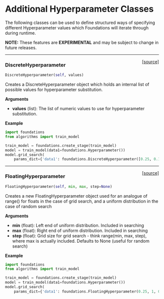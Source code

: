 <h1>Additional Hyperparameter Classes</h1>
The following classes can be used to define structured ways of specifying different Hyperparameter values which Foundations will iterate through during runtime. 

**NOTE:** These features are **EXPERIMENTAL** and may be subject to change in future releases.  

---
<span style="float:right;">[[source]](https://github.com/DeepLearnI/foundations/blob/master/foundations/discrete_hyperparameter.py#L14)</span>

### __DiscreteHyperparameter__


```python
DiscreteHyperparameter(self, values)
```

Creates a DiscreteHyperparameter object which holds an internal list of possible values for hyperparameter substitution.

__Arguments__

- __values__ (list): The list of numeric values to use for hyperparameter substitution.

__Example__

```python
import foundations
from algorithms import train_model

train_model = foundations.create_stage(train_model)
model = train_model(data1=foundations.Hyperparameter())
model.grid_search(
    params_dict={'data1': foundations.DiscreteHyperparameter([0.25, 0.125, 1.0])})
```
---
<span style="float:right;">[[source]](https://github.com/DeepLearnI/foundations/blob/master/foundations/floating_hyperparameter.py#L14)</span>

### __FloatingHyperparameter__


```python
FloatingHyperparameter(self, min, max, step=None)
```
Creates a new FloatingHyperparameter object used for an analogue of range() for floats in the case of grid search,
        and a uniform distribution in the case of random search

__Arguments__

- __min__ (float): Left end of uniform distribution. Included in searching
- __max__ (float): Right end of uniform distribution. Included in searching
- __step__ (float): Grid size for grid search - think range(min, max, step), where max is actually included. Defaults to None (useful for random search)

__Example__

```python
import foundations
from algorithms import train_model

train_model = foundations.create_stage(train_model)
model = train_model(data1=foundations.Hyperparameter())
model.grid_search(
    params_dict={'data1': foundations.FloatingHyperparameter(0.25, 1, 0.25)})
```